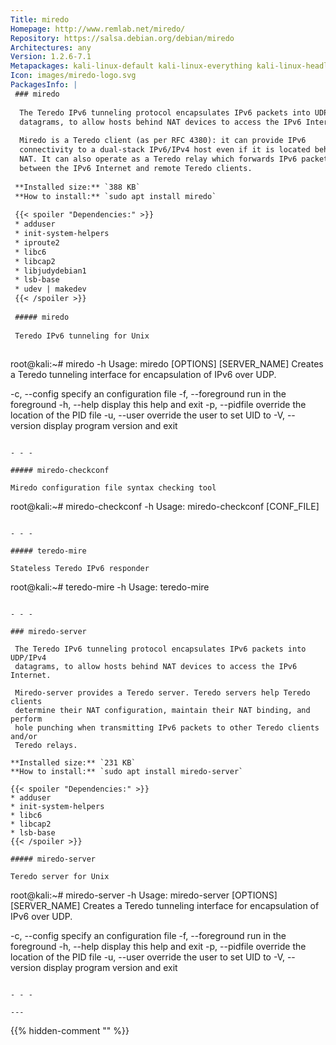 ```yaml
---
Title: miredo
Homepage: http://www.remlab.net/miredo/
Repository: https://salsa.debian.org/debian/miredo
Architectures: any
Version: 1.2.6-7.1
Metapackages: kali-linux-default kali-linux-everything kali-linux-headless kali-linux-large kali-tools-post-exploitation 
Icon: images/miredo-logo.svg
PackagesInfo: |
 ### miredo
 
  The Teredo IPv6 tunneling protocol encapsulates IPv6 packets into UDP/IPv4
  datagrams, to allow hosts behind NAT devices to access the IPv6 Internet.
   
  Miredo is a Teredo client (as per RFC 4380): it can provide IPv6
  connectivity to a dual-stack IPv6/IPv4 host even if it is located behind a
  NAT. It can also operate as a Teredo relay which forwards IPv6 packets
  between the IPv6 Internet and remote Teredo clients.
 
 **Installed size:** `388 KB`  
 **How to install:** `sudo apt install miredo`  
 
 {{< spoiler "Dependencies:" >}}
 * adduser
 * init-system-helpers 
 * iproute2
 * libc6 
 * libcap2 
 * libjudydebian1
 * lsb-base
 * udev | makedev
 {{< /spoiler >}}
 
 ##### miredo
 
 Teredo IPv6 tunneling for Unix
 
 ```
 root@kali:~# miredo -h
 Usage: miredo [OPTIONS] [SERVER_NAME]
 Creates a Teredo tunneling interface for encapsulation of IPv6 over UDP.
 
   -c, --config     specify an configuration file
   -f, --foreground run in the foreground
   -h, --help       display this help and exit
   -p, --pidfile    override the location of the PID file
   -u, --user       override the user to set UID to
   -V, --version    display program version and exit
 ```
 
 - - -
 
 ##### miredo-checkconf
 
 Miredo configuration file syntax checking tool
 
 ```
 root@kali:~# miredo-checkconf -h
 Usage: miredo-checkconf [CONF_FILE]
 ```
 
 - - -
 
 ##### teredo-mire
 
 Stateless Teredo IPv6 responder
 
 ```
 root@kali:~# teredo-mire -h
 Usage: teredo-mire
 ```
 
 - - -
 
 ### miredo-server
 
  The Teredo IPv6 tunneling protocol encapsulates IPv6 packets into UDP/IPv4
  datagrams, to allow hosts behind NAT devices to access the IPv6 Internet.
   
  Miredo-server provides a Teredo server. Teredo servers help Teredo clients
  determine their NAT configuration, maintain their NAT binding, and perform
  hole punching when transmitting IPv6 packets to other Teredo clients and/or
  Teredo relays.
 
 **Installed size:** `231 KB`  
 **How to install:** `sudo apt install miredo-server`  
 
 {{< spoiler "Dependencies:" >}}
 * adduser
 * init-system-helpers 
 * libc6 
 * libcap2 
 * lsb-base
 {{< /spoiler >}}
 
 ##### miredo-server
 
 Teredo server for Unix
 
 ```
 root@kali:~# miredo-server -h
 Usage: miredo-server [OPTIONS] [SERVER_NAME]
 Creates a Teredo tunneling interface for encapsulation of IPv6 over UDP.
 
   -c, --config     specify an configuration file
   -f, --foreground run in the foreground
   -h, --help       display this help and exit
   -p, --pidfile    override the location of the PID file
   -u, --user       override the user to set UID to
   -V, --version    display program version and exit
 ```
 
 - - -
 
---
```

{{% hidden-comment "<!--Do not edit anything above this line-->" %}}
